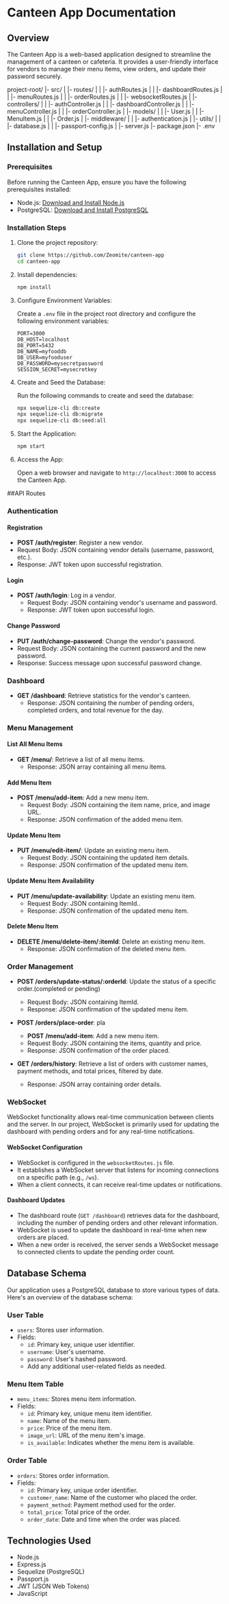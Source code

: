 
# Canteen App Documentation

## Overview

The Canteen App is a web-based application designed to streamline the management of a canteen or cafeteria. It provides a user-friendly interface for vendors to manage their menu items, view orders, and update their password securely.

project-root/
  |- src/
  |   |- routes/
  |   |   |- authRoutes.js
  |   |   |- dashboardRoutes.js
  |   |   |- menuRoutes.js
  |   |   |- orderRoutes.js
  |   |   |- websocketRoutes.js
  |   |- controllers/
  |   |   |- authController.js
  |   |   |- dashboardController.js
  |   |   |- menuController.js
  |   |   |- orderController.js
  |   |- models/
  |   |   |- User.js
  |   |   |- MenuItem.js
  |   |   |- Order.js
  |   |- middleware/
  |   |   |- authentication.js
  |   |- utils/
  |   |   |- database.js
  |   |   |- passport-config.js
  |   |- server.js
  |- package.json
  |- .env



## Installation and Setup

### Prerequisites

Before running the Canteen App, ensure you have the following prerequisites installed:

- Node.js: [Download and Install Node.js](https://nodejs.org/)
- PostgreSQL: [Download and Install PostgreSQL](https://www.postgresql.org/)

### Installation Steps

1. Clone the project repository:

   ```bash
   git clone https://github.com/Zeomite/canteen-app
   cd canteen-app
   ```

2. Install dependencies:

   ```bash
   npm install
   ```

3. Configure Environment Variables:

   Create a `.env` file in the project root directory and configure the following environment variables:

   ```env
   PORT=3000
   DB_HOST=localhost
   DB_PORT=5432
   DB_NAME=myfooddb
   DB_USER=myfooduser
   DB_PASSWORD=mysecretpassword
   SESSION_SECRET=mysecretkey
   ```

4. Create and Seed the Database:

   Run the following commands to create and seed the database:

   ```bash
   npx sequelize-cli db:create
   npx sequelize-cli db:migrate
   npx sequelize-cli db:seed:all
   ```

5. Start the Application:

   ```bash
   npm start
   ```

6. Access the App:

   Open a web browser and navigate to `http://localhost:3000` to access the Canteen App.

##API Routes

### Authentication

#### Registration

  - **POST /auth/register**: Register a new vendor.
  - Request Body: JSON containing vendor details (username, password, etc.).
  - Response: JWT token upon successful registration.

#### Login

- **POST /auth/login**: Log in a vendor.
  - Request Body: JSON containing vendor's username and password.
  - Response: JWT token upon successful login.

#### Change Password

  - **PUT /auth/change-password**: Change the vendor's password.
  - Request Body: JSON containing the current password and the new password.
  - Response: Success message upon successful password change.

### Dashboard

- **GET /dashboard**: Retrieve statistics for the vendor's canteen.
  - Response: JSON containing the number of pending orders, completed orders, and total revenue for the day.

### Menu Management

#### List All Menu Items

- **GET /menu/**: Retrieve a list of all menu items.
  - Response: JSON array containing all menu items.

#### Add Menu Item

- **POST /menu/add-item**: Add a new menu item.
  - Request Body: JSON containing the item name, price, and image URL.
  - Response: JSON confirmation of the added menu item.

#### Update Menu Item

- **PUT /menu/edit-item/**: Update an existing menu item.
  - Request Body: JSON containing the updated item details.
  - Response: JSON confirmation of the updated menu item.

#### Update Menu Item Availability

- **PUT /menu/update-availability**: Update an existing menu item.
  - Request Body: JSON containing ItemId..
  - Response: JSON confirmation of the updated menu item.

#### Delete Menu Item

- **DELETE /menu/delete-item/:itemId**: Delete an existing menu item.
  - Response: JSON confirmation of the deleted menu item.


### Order Management 

- **POST /orders/update-status/:orderId**: Update the status of a specific order.(completed or pending)
  - Request Body: JSON containing ItemId.
  - Response: JSON confirmation of the updated menu item.
  
- **POST /orders/place-order**: pla
  - **POST /menu/add-item**: Add a new menu item.
  - Request Body: JSON containing the items, quantity and price. 
  - Response: JSON confirmation of the order placed.


- **GET /orders/history**: Retrieve a list of orders with customer names, payment methods, and total prices, filtered by date.
  - Response: JSON array containing order details.


### WebSocket

WebSocket functionality allows real-time communication between clients and the server. In our project, WebSocket is primarily used for updating the dashboard with pending orders and for any real-time notifications.

#### WebSocket Configuration

- WebSocket is configured in the `websocketRoutes.js` file.
- It establishes a WebSocket server that listens for incoming connections on a specific path (e.g., `/ws`).
- When a client connects, it can receive real-time updates or notifications.

#### Dashboard Updates

- The dashboard route (`GET /dashboard`) retrieves data for the dashboard, including the number of pending orders and other relevant information.
- WebSocket is used to update the dashboard in real-time when new orders are placed.
- When a new order is received, the server sends a WebSocket message to connected clients to update the pending order count.

## Database Schema

Our application uses a PostgreSQL database to store various types of data. Here's an overview of the database schema:

### User Table

- `users`: Stores user information.
- Fields:
  - `id`: Primary key, unique user identifier.
  - `username`: User's username.
  - `password`: User's hashed password.
  - Add any additional user-related fields as needed.

### Menu Item Table

- `menu_items`: Stores menu item information.
- Fields:
  - `id`: Primary key, unique menu item identifier.
  - `name`: Name of the menu item.
  - `price`: Price of the menu item.
  - `image_url`: URL of the menu item's image.
  - `is_available`: Indicates whether the menu item is available.

### Order Table

- `orders`: Stores order information.
- Fields:
  - `id`: Primary key, unique order identifier.
  - `customer_name`: Name of the customer who placed the order.
  - `payment_method`: Payment method used for the order.
  - `total_price`: Total price of the order.
  - `order_date`: Date and time when the order was placed.

## Technologies Used

- Node.js
- Express.js
- Sequelize (PostgreSQL)
- Passport.js
- JWT (JSON Web Tokens)
- JavaScript




